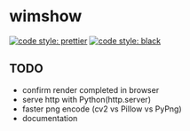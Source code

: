 # wimshow
[![code style: prettier](https://img.shields.io/badge/code_style-prettier-ff69b4.svg?style=flat-square)](https://github.com/prettier/prettier)
[![code style: black](https://img.shields.io/badge/code_style-black-black?style=flat-square)](https://github.com/psf/black)

## TODO
- confirm render completed in browser
- serve http with Python(http.server)
- faster png encode (cv2 vs Pillow vs PyPng)
- documentation
